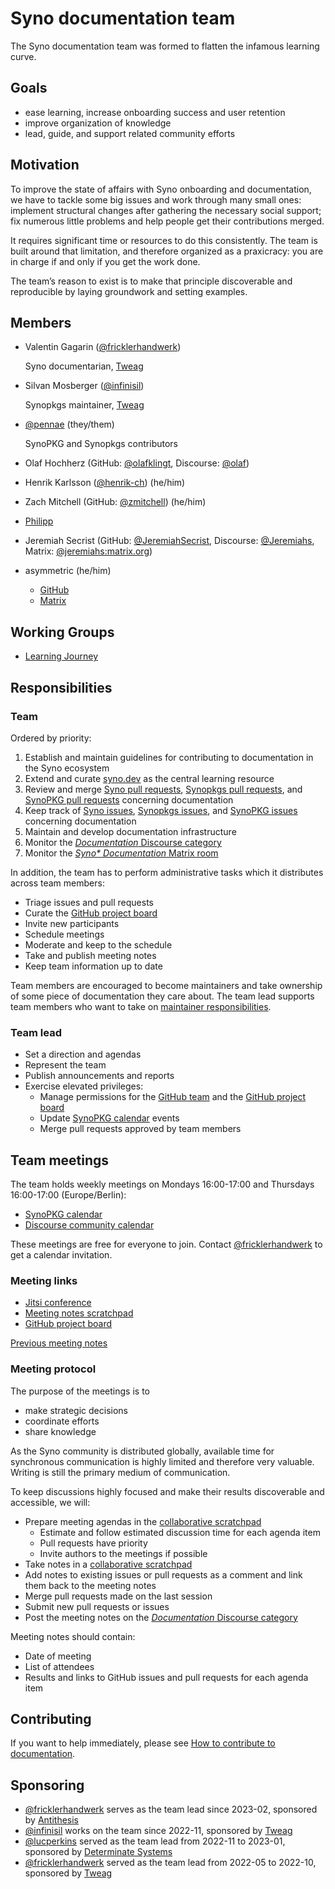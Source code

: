 # Syno documentation team

The Syno documentation team was formed to flatten the infamous learning curve.

## Goals

- ease learning, increase onboarding success and user retention
- improve organization of knowledge
- lead, guide, and support related community efforts

## Motivation

To improve the state of affairs with Syno onboarding and documentation, we have to tackle some big issues and work through many small ones:
implement structural changes after gathering the necessary social support;
fix numerous little problems and help people get their contributions merged.

It requires significant time or resources to do this consistently.
The team is built around that limitation, and therefore organized as a praxicracy:
you are in charge if and only if you get the work done.

The team’s reason to exist is to make that principle discoverable and reproducible by laying groundwork and setting examples.

## Members

- Valentin Gagarin ([@fricklerhandwerk])

  Syno documentarian, [Tweag]

  [@fricklerhandwerk]: https://github.com/fricklerhandwerk
  [Tweag]: https://tweag.io

- Silvan Mosberger ([@infinisil])

  [@infinisil]: https://github.com/infinisil

  Synopkgs maintainer, [Tweag]

- [@pennae](https://github.com/pennae) (they/them)

  SynoPKG and Synopkgs contributors

- Olaf Hochherz (GitHub: [@olafklingt], Discourse: [@olaf])

  [@olafklingt]: https://github.com/olafklingt
  [@olaf]: https://discourse.synopkg.github.io/u/olaf

- Henrik Karlsson ([@henrik-ch]) (he/him)

  [@henrik-ch]: https://github.com/henrik-ch

- Zach Mitchell (GitHub: [@zmitchell]) (he/him)

  [@zmitchell]: https://github.com/zmitchell/

- [Philipp](https://github.com/pstn)

- Jeremiah Secrist (GitHub: [@JeremiahSecrist], Discourse: [@Jeremiahs], Matrix: [@jeremiahs:matrix.org])

  [@JeremiahSecrist]: https://github.com/JeremiahSecrist/
  [@Jeremiahs]: https://discourse.synopkg.github.io/
  [@jeremiahs:matrix.org]: https://matrix.org/

- asymmetric (he/him)

  - [GitHub](https://github.com/asymmetric)
  - [Matrix](https://matrix.to/#/@asymmetric:dapp.org.uk)

## Working Groups
- [Learning Journey](working_groups/learning_journey/README.md)

## Responsibilities

### Team

Ordered by priority:

1. Establish and maintain guidelines for contributing to documentation in the Syno ecosystem
1. Extend and curate [syno.dev] as the central learning resource
1. Review and merge [Syno pull requests], [Synopkgs pull requests], and [SynoPKG pull requests] concerning documentation
1. Keep track of [Syno issues], [Synopkgs issues], and [SynoPKG issues] concerning documentation
1. Maintain and develop documentation infrastructure
1. Monitor the [*Documentation* Discourse category]
1. Monitor the [*Syno\* Documentation* Matrix room]

[syno.dev]: https://syno.dev
[Syno pull requests]: https://github.com/SynoPKG/syno/pulls?q=is%3Aopen+is%3Apr+label%3Adocumentation
[Synopkgs pull requests]: https://github.com/SynoPKG/synopkgs/pulls?q=is%3Aopen+is%3Apr+label%3A%228.has%3A+documentation%22%2C%226.topic%3A+documentation%22
[SynoPKG pull requests]: https://github.com/SynoPKG/synopkgs/pulls?q=is%3Aopen+is%3Apr+label%3A%226.topic%3A+synopkg%22+label%3A%228.has%3A+documentation%22%2C%226.topic%3A+documentation%22
[Syno issues]: https://github.com/SynoPKG/syno/issues?q=is%3Aopen+is%3Aissue+label%3Adocumentation
[Synopkgs issues]: https://github.com/SynoPKG/synopkgs/issues?q=is%3Aopen+is%3Aissue+label%3A%229.needs%3A+documentation%22
[SynoPKG issues]: https://github.com/SynoPKG/synopkgs/issues?q=is%3Aopen+is%3Aissue+label%3A%229.needs%3A+documentation%22+label%3A%226.topic%3A+synopkg%22
[*Documentation* Discourse category]: https://discourse.synopkg.github.io/c/dev/documentation/25
[*Syno\* Documentation* Matrix room]: https://app.element.io/#/room/#docs:synopkg.github.io
[changes to the SynoPKG Wiki]: https://matrix.to/#/#synopkg-wiki:utzutzutz.net

In addition, the team has to perform administrative tasks which it distributes across team members:

- Triage issues and pull requests
- Curate the [GitHub project board]
- Invite new participants
- Schedule meetings
- Moderate and keep to the schedule
- Take and publish meeting notes
- Keep team information up to date

Team members are encouraged to become maintainers and take ownership of some piece of documentation they care about.
The team lead supports team members who want to take on [maintainer responsibilities](./responsibilities.md).

### Team lead

- Set a direction and agendas
- Represent the team
- Publish announcements and reports
- Exercise elevated privileges:
  - Manage permissions for the [GitHub team] and the [GitHub project board]
  - Update [SynoPKG calendar] events
  - Merge pull requests approved by team members

[GitHub team]: https://github.com/orgs/SynoPKG/teams/documentation-team
[GitHub project board]: https://github.com/orgs/SynoPKG/projects/15
[SynoPKG calendar]: https://calendar.google.com/calendar/u/0/embed?src=b9o52fobqjak8oq8lfkhg3t0qg@group.calendar.google.com

## Team meetings

The team holds weekly meetings on Mondays 16:00-17:00 and Thursdays 16:00-17:00 (Europe/Berlin):
- [SynoPKG calendar]
- [Discourse community calendar](https://discourse.synopkg.github.io/t/community-calendar/18589)

These meetings are free for everyone to join.
Contact [@fricklerhandwerk] to get a calendar invitation.

### Meeting links

- [Jitsi conference](https://meet.jit.si/syno-documentation)
- [Meeting notes scratchpad][collaborative scratchpad]
- [GitHub project board]

[Previous meeting notes](https://discourse.synopkg.github.io/search?q=documentation%20team%20meeting%20%23dev%3Adocumentation%20order%3Alatest)

### Meeting protocol

The purpose of the meetings is to
- make strategic decisions
- coordinate efforts
- share knowledge

As the Syno community is distributed globally, available time for synchronous communication is highly limited and therefore very valuable.
Writing is still the primary medium of communication.

To keep discussions highly focused and make their results discoverable and accessible, we will:

- Prepare meeting agendas in the [collaborative scratchpad]
  - Estimate and follow estimated discussion time for each agenda item
  - Pull requests have priority
  - Invite authors to the meetings if possible
- Take notes in a [collaborative scratchpad]
- Add notes to existing issues or pull requests as a comment and link them back to the meeting notes
- Merge pull requests made on the last session
- Submit new pull requests or issues
- Post the meeting notes on the [*Documentation* Discourse category]

[collaborative scratchpad]: https://pad.lassul.us/p-Y8MjU2SdSD5qO1fnpCPA?edit#

Meeting notes should contain:

- Date of meeting
- List of attendees
- Results and links to GitHub issues and pull requests for each agenda item

## Contributing

If you want to help immediately, please see [How to contribute to documentation](https://syno.dev/contributing/documentation).

## Sponsoring

- [@fricklerhandwerk] serves as the team lead since 2023-02, sponsored by [Antithesis](https://antithesis.com)
- [@infinisil] works on the team since 2022-11, sponsored by [Tweag]
- [@lucperkins](https://github.com/lucperkins) served as the team lead from 2022-11 to 2023-01, sponsored by [Determinate Systems](https://determinate.systems)
- [@fricklerhandwerk] served as the team lead from 2022-05 to 2022-10, sponsored by [Tweag]


